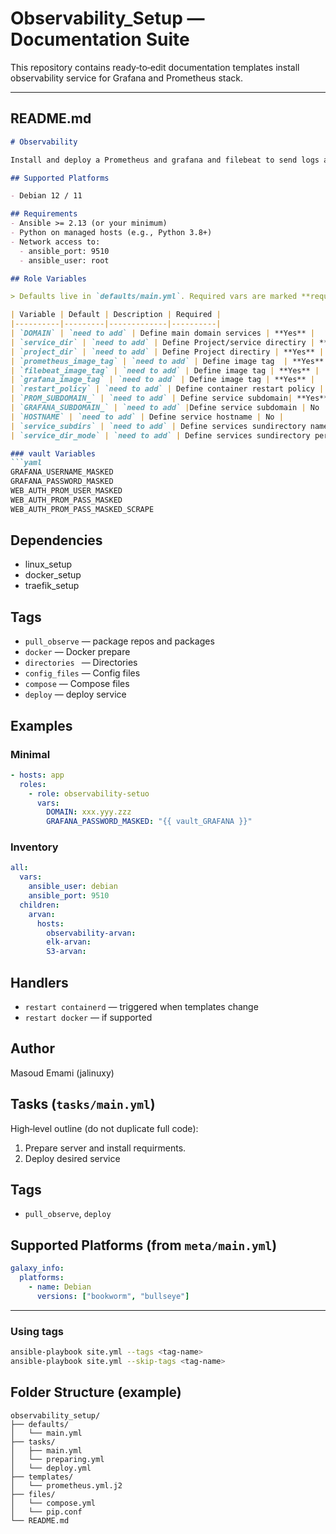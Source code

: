 # Observability_Setup — Documentation Suite

This repository contains ready‑to‑edit documentation templates install observability service for Grafana and Prometheus stack.

---

## README.md

```markdown
# Observability

Install and deploy a Prometheus and grafana and filebeat to send logs auth,kernel,sys to elasticsearch

## Supported Platforms

- Debian 12 / 11

## Requirements
- Ansible >= 2.13 (or your minimum)
- Python on managed hosts (e.g., Python 3.8+)
- Network access to:
  - ansible_port: 9510
  - ansible_user: root

## Role Variables

> Defaults live in `defaults/main.yml`. Required vars are marked **required**.

| Variable | Default | Description | Required |
|----------|---------|-------------|----------|
| `DOMAIN` | `need to add` | Define main domain services | **Yes** |
| `service_dir` | `need to add` | Define Project/service directiry | **Yes** |
| `project_dir` | `need to add` | Define Project directiry | **Yes** |
| `prometheus_image_tag` | `need to add` | Define image tag  | **Yes**|
| `filebeat_image_tag` | `need to add` | Define image tag | **Yes** |
| `grafana_image_tag` | `need to add` | Define image tag | **Yes** |
| `restart_policy` | `need to add` | Define container restart policy | **Yes** |
| `PROM_SUBDOMAIN_` | `need to add` | Define service subdomain| **Yes** |
| `GRAFANA_SUBDOMAIN_` | `need to add` |Define service subdomain | No |
| `HOSTNAME` | `need to add` | Define service hostname | No |
| `service_subdirs` | `need to add` | Define services sundirectory name | **Yes** |
| `service_dir_mode` | `need to add` | Define services sundirectory permission mode | **Yes** |

### vault Variables
```yaml
GRAFANA_USERNAME_MASKED
GRAFANA_PASSWORD_MASKED
WEB_AUTH_PROM_USER_MASKED
WEB_AUTH_PROM_PASS_MASKED
WEB_AUTH_PROM_PASS_MASKED_SCRAPE
```

## Dependencies
  - linux_setup
  - docker_setup
  - traefik_setup

## Tags
- `pull_observe` — package repos and packages
- `docker` — Docker prepare
- `directories ` —  Directories
- `config_files` — Config files
- `compose` — Compose files
- `deploy` — deploy service

## Examples

### Minimal
```yaml
- hosts: app
  roles:
    - role: observability-setuo
      vars:
        DOMAIN: xxx.yyy.zzz
        GRAFANA_PASSWORD_MASKED: "{{ vault_GRAFANA }}"
```


### Inventory

```yaml
all:
  vars:
    ansible_user: debian
    ansible_port: 9510
  children:
    arvan:
      hosts:
        observability-arvan:
        elk-arvan:
        S3-arvan:
```

## Handlers
- `restart containerd` — triggered when templates change
- `restart docker` — if supported


## Author
Masoud Emami (jalinuxy)

## Tasks (`tasks/main.yml`)
High‑level outline (do not duplicate full code):
1. Prepare server and install requirments.
2. Deploy desired service



## Tags
- `pull_observe`, `deploy`

## Supported Platforms (from `meta/main.yml`)
```yaml
galaxy_info:
  platforms:
    - name: Debian
      versions: ["bookworm", "bullseye"]

```

---

### Using tags
```bash
ansible-playbook site.yml --tags <tag-name>
ansible-playbook site.yml --skip-tags <tag-name>
```


## Folder Structure (example)

```text
observability_setup/
├── defaults/
│   └── main.yml
├── tasks/
│   ├── main.yml
│   └── preparing.yml
│   └── deploy.yml
├── templates/
│   └── prometheus.yml.j2
├── files/
│   └── compose.yml
│   └── pip.conf
└── README.md
```
